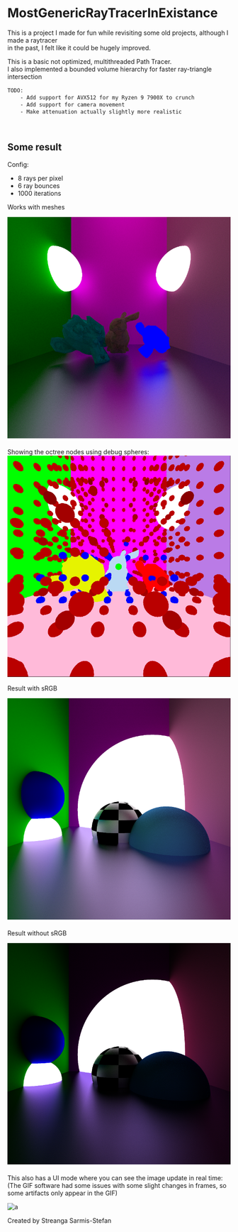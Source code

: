 # MostGenericRayTracerInExistance

This is a project I made for fun while revisiting some old projects, although I made a raytracer<br>
in the past, I felt like it could be hugely improved.<br>

This is a basic not optimized, multithreaded Path Tracer.<br>
I also implemented a bounded volume hierarchy for faster ray-triangle intersection<br>

```
TODO:
    - Add support for AVX512 for my Ryzen 9 7900X to crunch
    - Add support for camera movement
    - Make attenuation actually slightly more realistic
```
 <br>

## Some result
Config:
<ul>
    <li> 8 rays per pixel
    <li> 6 ray bounces
    <li> 1000 iterations
</ul>
Works with meshes<br>

![a](splash_art_mesh.png)

Showing the octree nodes using debug spheres:<br>
![a](octree_nodes.png)

Result with sRGB<br>

![a](splash_art_srgb.png)

Result without sRGB<br>

![a](splash_art_rgb.png)

This also has a UI mode where you can see the image update in real time:
(The GIF software had some issues with some slight changes in frames, so some artifacts only appear in the GIF)

![a](path_tracing.gif)

Created by Streanga Sarmis-Stefan
